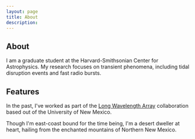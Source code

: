 ```yaml
---
layout: page
title: About
description: 
---
```

## About
I am a graduate student at the Harvard-Smithsonian Center for Astrophysics. My research focuses on transient phenomena, including tidal disruption events and fast radio bursts. 
## Features

In the past, I've worked as part of the [Long Wavelength Array](http://www.phys.unm.edu/~lwa/index.html) collaboration based out of the University of New Mexico.

Though I'm east-coast bound for the time being, I'm a desert dweller at heart, hailing from the enchanted mountains of Northern New Mexico.




